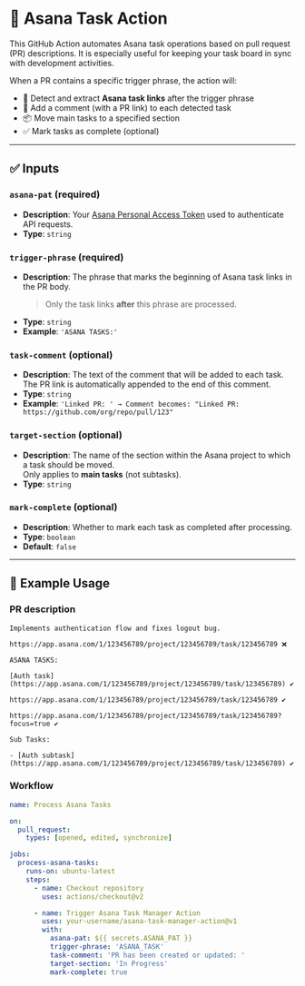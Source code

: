 # 🔧 Asana Task Action

This GitHub Action automates Asana task operations based on pull request (PR) descriptions. It is especially useful for keeping your task board in sync with development activities.

When a PR contains a specific trigger phrase, the action will:

- 🔗 Detect and extract **Asana task links** after the trigger phrase
- 💬 Add a comment (with a PR link) to each detected task
- 📦 Move main tasks to a specified section
- ✅ Mark tasks as complete (optional)

---

## ✅ Inputs

### `asana-pat` (required)
- **Description**: Your [Asana Personal Access Token](https://app.asana.com/0/developer-console) used to authenticate API requests.
- **Type**: `string`

### `trigger-phrase` (required)
- **Description**: The phrase that marks the beginning of Asana task links in the PR body.  
  > Only the task links **after** this phrase are processed.
- **Type**: `string`
- **Example**: `'ASANA TASKS:'`

### `task-comment` (optional)
- **Description**: The text of the comment that will be added to each task.  
  The PR link is automatically appended to the end of this comment.
- **Type**: `string`
- **Example**: `'Linked PR: ' → Comment becomes: "Linked PR: https://github.com/org/repo/pull/123"`

### `target-section` (optional)
- **Description**: The name of the section within the Asana project to which a task should be moved.  
  Only applies to **main tasks** (not subtasks).
- **Type**: `string`

### `mark-complete` (optional)
- **Description**: Whether to mark each task as completed after processing.
- **Type**: `boolean`
- **Default**: `false`

---

## 🚀 Example Usage

### PR description
```
Implements authentication flow and fixes logout bug.

https://app.asana.com/1/123456789/project/123456789/task/123456789 ❌

ASANA TASKS:

[Auth task](https://app.asana.com/1/123456789/project/123456789/task/123456789) ✔️

https://app.asana.com/1/123456789/project/123456789/task/123456789 ✔️

https://app.asana.com/1/123456789/project/123456789/task/123456789?focus=true ✔️

Sub Tasks:

- [Auth subtask](https://app.asana.com/1/123456789/project/123456789/task/123456789) ✔️
```

### Workflow
```yaml
name: Process Asana Tasks

on:
  pull_request:
    types: [opened, edited, synchronize]

jobs:
  process-asana-tasks:
    runs-on: ubuntu-latest
    steps:
      - name: Checkout repository
        uses: actions/checkout@v2

      - name: Trigger Asana Task Manager Action
        uses: your-username/asana-task-manager-action@v1
        with:
          asana-pat: ${{ secrets.ASANA_PAT }}
          trigger-phrase: 'ASANA_TASK'
          task-comment: 'PR has been created or updated: '
          target-section: 'In Progress'
          mark-complete: true
